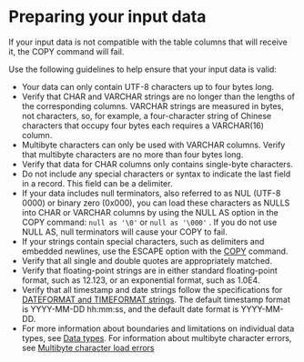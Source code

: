 # Preparing your input data<a name="t_preparing-input-data"></a>

If your input data is not compatible with the table columns that will receive it, the COPY command will fail\.

Use the following guidelines to help ensure that your input data is valid: 
+ Your data can only contain UTF\-8 characters up to four bytes long\.
+ Verify that CHAR and VARCHAR strings are no longer than the lengths of the corresponding columns\. VARCHAR strings are measured in bytes, not characters, so, for example, a four\-character string of Chinese characters that occupy four bytes each requires a VARCHAR\(16\) column\.
+ Multibyte characters can only be used with VARCHAR columns\. Verify that multibyte characters are no more than four bytes long\.
+ Verify that data for CHAR columns only contains single\-byte characters\.
+ Do not include any special characters or syntax to indicate the last field in a record\. This field can be a delimiter\.
+ If your data includes null terminators, also referred to as NUL \(UTF\-8 0000\) or binary zero \(0x000\), you can load these characters as NULLS into CHAR or VARCHAR columns by using the NULL AS option in the COPY command: `null as '\0'` or `null as '\000'` \. If you do not use NULL AS, null terminators will cause your COPY to fail\.
+ If your strings contain special characters, such as delimiters and embedded newlines, use the ESCAPE option with the [COPY](r_COPY.md) command\.
+ Verify that all single and double quotes are appropriately matched\.
+ Verify that floating\-point strings are in either standard floating\-point format, such as 12\.123, or an exponential format, such as 1\.0E4\.
+ Verify that all timestamp and date strings follow the specifications for [ DATEFORMAT and TIMEFORMAT strings](r_DATEFORMAT_and_TIMEFORMAT_strings.md)\. The default timestamp format is YYYY\-MM\-DD hh:mm:ss, and the default date format is YYYY\-MM\-DD\.
+ For more information about boundaries and limitations on individual data types, see [Data types](c_Supported_data_types.md)\. For information about multibyte character errors, see [Multibyte character load errors](multi-byte-character-load-errors.md)